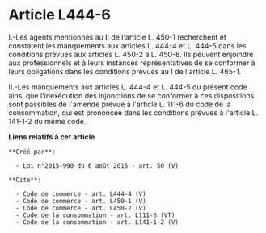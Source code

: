 # Article L444-6

I.-Les agents mentionnés au II de l'article L. 450-1 recherchent et constatent les manquements aux articles L. 444-4 et L.
444-5 dans les conditions prévues aux articles L. 450-2 à L. 450-8. Ils peuvent enjoindre aux professionnels et à leurs
instances représentatives de se conformer à leurs obligations dans les conditions prévues au I de l'article L. 465-1. 

II.-Les manquements aux articles L. 444-4 et L. 444-5 du présent code ainsi que l'inexécution des injonctions de se conformer
à ces dispositions sont passibles de l'amende prévue à l'article L. 111-6 du code de la consommation, qui est prononcée dans
les conditions prévues à l'article L. 141-1-2 du même code.

**Liens relatifs à cet article**

	**Créé par**:

	  - Loi n°2015-990 du 6 août 2015 - art. 50 (V)

	**Cite**:

	  - Code de commerce - art. L444-4 (V)
	  - Code de commerce - art. L450-1 (V)
	  - Code de commerce - art. L450-2 (V)
	  - Code de la consommation - art. L111-6 (VT)
	  - Code de la consommation - art. L141-1-2 (V)

